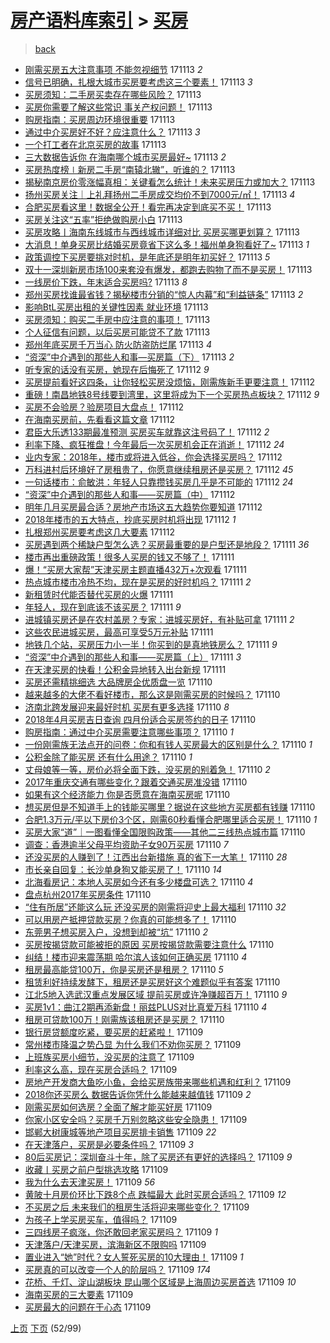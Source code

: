 [房产语料库索引](../../README.md)  > [买房](买房.md)
====
> [back](../README.md)

- [刚需买房五大注意事项 不能忽视细节](http://jkwz.applinzi.com/ittc/7035527320255857680.html#%E5%88%9A%E9%9C%80%E4%B9%B0%E6%88%BF%E4%BA%94%E5%A4%A7%E6%B3%A8%E6%84%8F%E4%BA%8B%E9%A1%B9+%E4%B8%8D%E8%83%BD%E5%BF%BD%E8%A7%86%E7%BB%86%E8%8A%82) 171113 *2* 
- [信号已明确，扎根大城市买房要考虑这三个要素！](http://jkwz.applinzi.com/ittc/7035481187345237009.html#%E4%BF%A1%E5%8F%B7%E5%B7%B2%E6%98%8E%E7%A1%AE%EF%BC%8C%E6%89%8E%E6%A0%B9%E5%A4%A7%E5%9F%8E%E5%B8%82%E4%B9%B0%E6%88%BF%E8%A6%81%E8%80%83%E8%99%91%E8%BF%99%E4%B8%89%E4%B8%AA%E8%A6%81%E7%B4%A0%EF%BC%81) 171113 *3* 
- [买房须知：二手房买卖存在哪些风险？](http://jkwz.applinzi.com/ittc/7035490016950748176.html#%E4%B9%B0%E6%88%BF%E9%A1%BB%E7%9F%A5%EF%BC%9A%E4%BA%8C%E6%89%8B%E6%88%BF%E4%B9%B0%E5%8D%96%E5%AD%98%E5%9C%A8%E5%93%AA%E4%BA%9B%E9%A3%8E%E9%99%A9%EF%BC%9F) 171113  
- [买房你需要了解这些常识 事关产权问题！](http://jkwz.applinzi.com/ittc/7035488129451033617.html#%E4%B9%B0%E6%88%BF%E4%BD%A0%E9%9C%80%E8%A6%81%E4%BA%86%E8%A7%A3%E8%BF%99%E4%BA%9B%E5%B8%B8%E8%AF%86+%E4%BA%8B%E5%85%B3%E4%BA%A7%E6%9D%83%E9%97%AE%E9%A2%98%EF%BC%81) 171113  
- [购房指南：买房周边环境很重要](http://jkwz.applinzi.com/ittc/7035488117610513424.html#%E8%B4%AD%E6%88%BF%E6%8C%87%E5%8D%97%EF%BC%9A%E4%B9%B0%E6%88%BF%E5%91%A8%E8%BE%B9%E7%8E%AF%E5%A2%83%E5%BE%88%E9%87%8D%E8%A6%81) 171113  
- [通过中介买房好不好？应注意什么？](http://jkwz.applinzi.com/ittc/7035475048956167185.html#%E9%80%9A%E8%BF%87%E4%B8%AD%E4%BB%8B%E4%B9%B0%E6%88%BF%E5%A5%BD%E4%B8%8D%E5%A5%BD%EF%BC%9F%E5%BA%94%E6%B3%A8%E6%84%8F%E4%BB%80%E4%B9%88%EF%BC%9F) 171113 *3* 
- [一个打工者在北京买房的故事](http://jkwz.applinzi.com/ittc/7035469675692033040.html#%E4%B8%80%E4%B8%AA%E6%89%93%E5%B7%A5%E8%80%85%E5%9C%A8%E5%8C%97%E4%BA%AC%E4%B9%B0%E6%88%BF%E7%9A%84%E6%95%85%E4%BA%8B) 171113  
- [三大数据告诉你 在海南哪个城市买房最好~](http://jkwz.applinzi.com/ittc/7035470772913570833.html#%E4%B8%89%E5%A4%A7%E6%95%B0%E6%8D%AE%E5%91%8A%E8%AF%89%E4%BD%A0+%E5%9C%A8%E6%B5%B7%E5%8D%97%E5%93%AA%E4%B8%AA%E5%9F%8E%E5%B8%82%E4%B9%B0%E6%88%BF%E6%9C%80%E5%A5%BD%7E) 171113 *2* 
- [买房热度榜∣新房二手房“南辕北辙”，听谁的？](http://jkwz.applinzi.com/ittc/7035465563575419921.html#%E4%B9%B0%E6%88%BF%E7%83%AD%E5%BA%A6%E6%A6%9C%E2%88%A3%E6%96%B0%E6%88%BF%E4%BA%8C%E6%89%8B%E6%88%BF%E2%80%9C%E5%8D%97%E8%BE%95%E5%8C%97%E8%BE%99%E2%80%9D%EF%BC%8C%E5%90%AC%E8%B0%81%E7%9A%84%EF%BC%9F) 171113  
- [揭秘南京房价零涨幅真相：关键看怎么统计！未来买房压力或加大？](http://jkwz.applinzi.com/ittc/7035464644892820497.html#%E6%8F%AD%E7%A7%98%E5%8D%97%E4%BA%AC%E6%88%BF%E4%BB%B7%E9%9B%B6%E6%B6%A8%E5%B9%85%E7%9C%9F%E7%9B%B8%EF%BC%9A%E5%85%B3%E9%94%AE%E7%9C%8B%E6%80%8E%E4%B9%88%E7%BB%9F%E8%AE%A1%EF%BC%81%E6%9C%AA%E6%9D%A5%E4%B9%B0%E6%88%BF%E5%8E%8B%E5%8A%9B%E6%88%96%E5%8A%A0%E5%A4%A7%EF%BC%9F) 171113  
- [扬州买房关注｜上礼拜扬州二手房成交均价不到7000元/㎡！](http://jkwz.applinzi.com/ittc/7035462780658910225.html#%E6%89%AC%E5%B7%9E%E4%B9%B0%E6%88%BF%E5%85%B3%E6%B3%A8%EF%BD%9C%E4%B8%8A%E7%A4%BC%E6%8B%9C%E6%89%AC%E5%B7%9E%E4%BA%8C%E6%89%8B%E6%88%BF%E6%88%90%E4%BA%A4%E5%9D%87%E4%BB%B7%E4%B8%8D%E5%88%B07000%E5%85%83%2F%E3%8E%A1%EF%BC%81) 171113 *4* 
- [合肥买房看这里！数据全公开！看完再决定到底买不买！](http://jkwz.applinzi.com/ittc/7035451285912945680.html#%E5%90%88%E8%82%A5%E4%B9%B0%E6%88%BF%E7%9C%8B%E8%BF%99%E9%87%8C%EF%BC%81%E6%95%B0%E6%8D%AE%E5%85%A8%E5%85%AC%E5%BC%80%EF%BC%81%E7%9C%8B%E5%AE%8C%E5%86%8D%E5%86%B3%E5%AE%9A%E5%88%B0%E5%BA%95%E4%B9%B0%E4%B8%8D%E4%B9%B0%EF%BC%81) 171113  
- [买房关注这“五率”拒绝做购房小白](http://jkwz.applinzi.com/ittc/7035442080397132816.html#%E4%B9%B0%E6%88%BF%E5%85%B3%E6%B3%A8%E8%BF%99%E2%80%9C%E4%BA%94%E7%8E%87%E2%80%9D%E6%8B%92%E7%BB%9D%E5%81%9A%E8%B4%AD%E6%88%BF%E5%B0%8F%E7%99%BD) 171113  
- [买房攻略丨海南东线城市与西线城市详细对比 买房买哪更划算？](http://jkwz.applinzi.com/ittc/7035441704587494416.html#%E4%B9%B0%E6%88%BF%E6%94%BB%E7%95%A5%E4%B8%A8%E6%B5%B7%E5%8D%97%E4%B8%9C%E7%BA%BF%E5%9F%8E%E5%B8%82%E4%B8%8E%E8%A5%BF%E7%BA%BF%E5%9F%8E%E5%B8%82%E8%AF%A6%E7%BB%86%E5%AF%B9%E6%AF%94+%E4%B9%B0%E6%88%BF%E4%B9%B0%E5%93%AA%E6%9B%B4%E5%88%92%E7%AE%97%EF%BC%9F) 171113  
- [大消息！单身买房比结婚买房竟省下这么多！福州单身狗看好了~](http://jkwz.applinzi.com/ittc/7035434033717183504.html#%E5%A4%A7%E6%B6%88%E6%81%AF%EF%BC%81%E5%8D%95%E8%BA%AB%E4%B9%B0%E6%88%BF%E6%AF%94%E7%BB%93%E5%A9%9A%E4%B9%B0%E6%88%BF%E7%AB%9F%E7%9C%81%E4%B8%8B%E8%BF%99%E4%B9%88%E5%A4%9A%EF%BC%81%E7%A6%8F%E5%B7%9E%E5%8D%95%E8%BA%AB%E7%8B%97%E7%9C%8B%E5%A5%BD%E4%BA%86%7E) 171113 *1* 
- [政策调控下买房要挑对时机，是年底还是明年初买好？](http://jkwz.applinzi.com/ittc/7035423726441595920.html#%E6%94%BF%E7%AD%96%E8%B0%83%E6%8E%A7%E4%B8%8B%E4%B9%B0%E6%88%BF%E8%A6%81%E6%8C%91%E5%AF%B9%E6%97%B6%E6%9C%BA%EF%BC%8C%E6%98%AF%E5%B9%B4%E5%BA%95%E8%BF%98%E6%98%AF%E6%98%8E%E5%B9%B4%E5%88%9D%E4%B9%B0%E5%A5%BD%EF%BC%9F) 171113 *5* 
- [双十一深圳新房市场100来套没有爆发，都跑去购物了而不是买房！](http://jkwz.applinzi.com/ittc/7035397873880007697.html#%E5%8F%8C%E5%8D%81%E4%B8%80%E6%B7%B1%E5%9C%B3%E6%96%B0%E6%88%BF%E5%B8%82%E5%9C%BA100%E6%9D%A5%E5%A5%97%E6%B2%A1%E6%9C%89%E7%88%86%E5%8F%91%EF%BC%8C%E9%83%BD%E8%B7%91%E5%8E%BB%E8%B4%AD%E7%89%A9%E4%BA%86%E8%80%8C%E4%B8%8D%E6%98%AF%E4%B9%B0%E6%88%BF%EF%BC%81) 171113  
- [一线房价下跌，年末适合买房吗?](http://jkwz.applinzi.com/ittc/7035395576424825873.html#%E4%B8%80%E7%BA%BF%E6%88%BF%E4%BB%B7%E4%B8%8B%E8%B7%8C%EF%BC%8C%E5%B9%B4%E6%9C%AB%E9%80%82%E5%90%88%E4%B9%B0%E6%88%BF%E5%90%97%3F) 171113 *8* 
- [郑州买房找谁最省钱？揭秘楼市分销的“惊人内幕”和“利益链条”](http://jkwz.applinzi.com/ittc/7035379423900075024.html#%E9%83%91%E5%B7%9E%E4%B9%B0%E6%88%BF%E6%89%BE%E8%B0%81%E6%9C%80%E7%9C%81%E9%92%B1%EF%BC%9F%E6%8F%AD%E7%A7%98%E6%A5%BC%E5%B8%82%E5%88%86%E9%94%80%E7%9A%84%E2%80%9C%E6%83%8A%E4%BA%BA%E5%86%85%E5%B9%95%E2%80%9D%E5%92%8C%E2%80%9C%E5%88%A9%E7%9B%8A%E9%93%BE%E6%9D%A1%E2%80%9D) 171113 *2* 
- [影响BtL买房出租的关键性因素 就业环境](http://jkwz.applinzi.com/ittc/7035358021922849808.html#%E5%BD%B1%E5%93%8DBtL%E4%B9%B0%E6%88%BF%E5%87%BA%E7%A7%9F%E7%9A%84%E5%85%B3%E9%94%AE%E6%80%A7%E5%9B%A0%E7%B4%A0+%E5%B0%B1%E4%B8%9A%E7%8E%AF%E5%A2%83) 171113  
- [买房须知：购买二手房中应注意的事项！](http://jkwz.applinzi.com/ittc/7035366316813321232.html#%E4%B9%B0%E6%88%BF%E9%A1%BB%E7%9F%A5%EF%BC%9A%E8%B4%AD%E4%B9%B0%E4%BA%8C%E6%89%8B%E6%88%BF%E4%B8%AD%E5%BA%94%E6%B3%A8%E6%84%8F%E7%9A%84%E4%BA%8B%E9%A1%B9%EF%BC%81) 171113  
- [个人征信有问题，以后买房可能贷不了款](http://jkwz.applinzi.com/ittc/7035361672087208977.html#%E4%B8%AA%E4%BA%BA%E5%BE%81%E4%BF%A1%E6%9C%89%E9%97%AE%E9%A2%98%EF%BC%8C%E4%BB%A5%E5%90%8E%E4%B9%B0%E6%88%BF%E5%8F%AF%E8%83%BD%E8%B4%B7%E4%B8%8D%E4%BA%86%E6%AC%BE) 171113  
- [郑州年底买房千万当心 防火防盗防烂尾](http://jkwz.applinzi.com/ittc/7035351872808944656.html#%E9%83%91%E5%B7%9E%E5%B9%B4%E5%BA%95%E4%B9%B0%E6%88%BF%E5%8D%83%E4%B8%87%E5%BD%93%E5%BF%83+%E9%98%B2%E7%81%AB%E9%98%B2%E7%9B%97%E9%98%B2%E7%83%82%E5%B0%BE) 171113 *4* 
- [“资深”中介遇到的那些人和事—买房篇（下）](http://jkwz.applinzi.com/ittc/7035331228721480720.html#%E2%80%9C%E8%B5%84%E6%B7%B1%E2%80%9D%E4%B8%AD%E4%BB%8B%E9%81%87%E5%88%B0%E7%9A%84%E9%82%A3%E4%BA%9B%E4%BA%BA%E5%92%8C%E4%BA%8B%E2%80%94%E4%B9%B0%E6%88%BF%E7%AF%87%EF%BC%88%E4%B8%8B%EF%BC%89) 171113 *2* 
- [听专家的话没有买房，她现在后悔死了](http://jkwz.applinzi.com/ittc/7035201220526998544.html#%E5%90%AC%E4%B8%93%E5%AE%B6%E7%9A%84%E8%AF%9D%E6%B2%A1%E6%9C%89%E4%B9%B0%E6%88%BF%EF%BC%8C%E5%A5%B9%E7%8E%B0%E5%9C%A8%E5%90%8E%E6%82%94%E6%AD%BB%E4%BA%86) 171112 *9* 
- [买房提前看好这四条，让你轻松买房没烦恼，刚需族新手更要注意！](http://jkwz.applinzi.com/ittc/7035198716531704848.html#%E4%B9%B0%E6%88%BF%E6%8F%90%E5%89%8D%E7%9C%8B%E5%A5%BD%E8%BF%99%E5%9B%9B%E6%9D%A1%EF%BC%8C%E8%AE%A9%E4%BD%A0%E8%BD%BB%E6%9D%BE%E4%B9%B0%E6%88%BF%E6%B2%A1%E7%83%A6%E6%81%BC%EF%BC%8C%E5%88%9A%E9%9C%80%E6%97%8F%E6%96%B0%E6%89%8B%E6%9B%B4%E8%A6%81%E6%B3%A8%E6%84%8F%EF%BC%81) 171112  
- [重磅！南昌地铁8号线要到湾里，这里将成为下一个买房热点板块？](http://jkwz.applinzi.com/ittc/7035196395747804177.html#%E9%87%8D%E7%A3%85%EF%BC%81%E5%8D%97%E6%98%8C%E5%9C%B0%E9%93%818%E5%8F%B7%E7%BA%BF%E8%A6%81%E5%88%B0%E6%B9%BE%E9%87%8C%EF%BC%8C%E8%BF%99%E9%87%8C%E5%B0%86%E6%88%90%E4%B8%BA%E4%B8%8B%E4%B8%80%E4%B8%AA%E4%B9%B0%E6%88%BF%E7%83%AD%E7%82%B9%E6%9D%BF%E5%9D%97%EF%BC%9F) 171112 *9* 
- [买房不会验房？验房项目大盘点！](http://jkwz.applinzi.com/ittc/7035173502615815184.html#%E4%B9%B0%E6%88%BF%E4%B8%8D%E4%BC%9A%E9%AA%8C%E6%88%BF%EF%BC%9F%E9%AA%8C%E6%88%BF%E9%A1%B9%E7%9B%AE%E5%A4%A7%E7%9B%98%E7%82%B9%EF%BC%81) 171112  
- [在海南买房前，先看看这篇文章](http://jkwz.applinzi.com/ittc/7035149727815959568.html#%E5%9C%A8%E6%B5%B7%E5%8D%97%E4%B9%B0%E6%88%BF%E5%89%8D%EF%BC%8C%E5%85%88%E7%9C%8B%E7%9C%8B%E8%BF%99%E7%AF%87%E6%96%87%E7%AB%A0) 171112  
- [君臣大乐透133期最准预测 买房买车就靠这注号码了！](http://jkwz.applinzi.com/ittc/7035144109872907281.html#%E5%90%9B%E8%87%A3%E5%A4%A7%E4%B9%90%E9%80%8F133%E6%9C%9F%E6%9C%80%E5%87%86%E9%A2%84%E6%B5%8B+%E4%B9%B0%E6%88%BF%E4%B9%B0%E8%BD%A6%E5%B0%B1%E9%9D%A0%E8%BF%99%E6%B3%A8%E5%8F%B7%E7%A0%81%E4%BA%86%EF%BC%81) 171112 *2* 
- [利率下降、疯狂推盘！今年最后一次买房机会正在消逝！](http://jkwz.applinzi.com/ittc/7035129034059547665.html#%E5%88%A9%E7%8E%87%E4%B8%8B%E9%99%8D%E3%80%81%E7%96%AF%E7%8B%82%E6%8E%A8%E7%9B%98%EF%BC%81%E4%BB%8A%E5%B9%B4%E6%9C%80%E5%90%8E%E4%B8%80%E6%AC%A1%E4%B9%B0%E6%88%BF%E6%9C%BA%E4%BC%9A%E6%AD%A3%E5%9C%A8%E6%B6%88%E9%80%9D%EF%BC%81) 171112 *24* 
- [业内专家：2018年，楼市或将进入低谷，你会选择买房吗？](http://jkwz.applinzi.com/ittc/7035113680377742352.html#%E4%B8%9A%E5%86%85%E4%B8%93%E5%AE%B6%EF%BC%9A2018%E5%B9%B4%EF%BC%8C%E6%A5%BC%E5%B8%82%E6%88%96%E5%B0%86%E8%BF%9B%E5%85%A5%E4%BD%8E%E8%B0%B7%EF%BC%8C%E4%BD%A0%E4%BC%9A%E9%80%89%E6%8B%A9%E4%B9%B0%E6%88%BF%E5%90%97%EF%BC%9F) 171112  
- [万科进村后环境好了房租贵了，你愿意继续租房还是买房？](http://jkwz.applinzi.com/ittc/7035099732261733392.html#%E4%B8%87%E7%A7%91%E8%BF%9B%E6%9D%91%E5%90%8E%E7%8E%AF%E5%A2%83%E5%A5%BD%E4%BA%86%E6%88%BF%E7%A7%9F%E8%B4%B5%E4%BA%86%EF%BC%8C%E4%BD%A0%E6%84%BF%E6%84%8F%E7%BB%A7%E7%BB%AD%E7%A7%9F%E6%88%BF%E8%BF%98%E6%98%AF%E4%B9%B0%E6%88%BF%EF%BC%9F) 171112 *45* 
- [一句话楼市：俞敏洪：年轻人只靠攒钱买房几乎是不可能的](http://jkwz.applinzi.com/ittc/7035012204481479696.html#%E4%B8%80%E5%8F%A5%E8%AF%9D%E6%A5%BC%E5%B8%82%EF%BC%9A%E4%BF%9E%E6%95%8F%E6%B4%AA%EF%BC%9A%E5%B9%B4%E8%BD%BB%E4%BA%BA%E5%8F%AA%E9%9D%A0%E6%94%92%E9%92%B1%E4%B9%B0%E6%88%BF%E5%87%A0%E4%B9%8E%E6%98%AF%E4%B8%8D%E5%8F%AF%E8%83%BD%E7%9A%84) 171112 *24* 
- [“资深”中介遇到的那些人和事——买房篇（中）](http://jkwz.applinzi.com/ittc/7035007433758475280.html#%E2%80%9C%E8%B5%84%E6%B7%B1%E2%80%9D%E4%B8%AD%E4%BB%8B%E9%81%87%E5%88%B0%E7%9A%84%E9%82%A3%E4%BA%9B%E4%BA%BA%E5%92%8C%E4%BA%8B%E2%80%94%E2%80%94%E4%B9%B0%E6%88%BF%E7%AF%87%EF%BC%88%E4%B8%AD%EF%BC%89) 171112  
- [明年几月买房最合适？房地产市场这五大趋势你要知道](http://jkwz.applinzi.com/ittc/7035004493538788369.html#%E6%98%8E%E5%B9%B4%E5%87%A0%E6%9C%88%E4%B9%B0%E6%88%BF%E6%9C%80%E5%90%88%E9%80%82%EF%BC%9F%E6%88%BF%E5%9C%B0%E4%BA%A7%E5%B8%82%E5%9C%BA%E8%BF%99%E4%BA%94%E5%A4%A7%E8%B6%8B%E5%8A%BF%E4%BD%A0%E8%A6%81%E7%9F%A5%E9%81%93) 171112  
- [2018年楼市的五大特点，抄底买房时机将出现](http://jkwz.applinzi.com/ittc/7035004493496845329.html#2018%E5%B9%B4%E6%A5%BC%E5%B8%82%E7%9A%84%E4%BA%94%E5%A4%A7%E7%89%B9%E7%82%B9%EF%BC%8C%E6%8A%84%E5%BA%95%E4%B9%B0%E6%88%BF%E6%97%B6%E6%9C%BA%E5%B0%86%E5%87%BA%E7%8E%B0) 171112 *1* 
- [扎根郑州买房要考虑这几大要素](http://jkwz.applinzi.com/ittc/7034991591159235600.html#%E6%89%8E%E6%A0%B9%E9%83%91%E5%B7%9E%E4%B9%B0%E6%88%BF%E8%A6%81%E8%80%83%E8%99%91%E8%BF%99%E5%87%A0%E5%A4%A7%E8%A6%81%E7%B4%A0) 171112  
- [买房遇到两个稀缺户型怎么选？买房最重要的是户型还是地段？](http://jkwz.applinzi.com/ittc/7034833407144625168.html#%E4%B9%B0%E6%88%BF%E9%81%87%E5%88%B0%E4%B8%A4%E4%B8%AA%E7%A8%80%E7%BC%BA%E6%88%B7%E5%9E%8B%E6%80%8E%E4%B9%88%E9%80%89%EF%BC%9F%E4%B9%B0%E6%88%BF%E6%9C%80%E9%87%8D%E8%A6%81%E7%9A%84%E6%98%AF%E6%88%B7%E5%9E%8B%E8%BF%98%E6%98%AF%E5%9C%B0%E6%AE%B5%EF%BC%9F) 171111 *36* 
- [楼市再出重磅政策！很多人买房的钱又不够了！](http://jkwz.applinzi.com/ittc/7034754783691408400.html#%E6%A5%BC%E5%B8%82%E5%86%8D%E5%87%BA%E9%87%8D%E7%A3%85%E6%94%BF%E7%AD%96%EF%BC%81%E5%BE%88%E5%A4%9A%E4%BA%BA%E4%B9%B0%E6%88%BF%E7%9A%84%E9%92%B1%E5%8F%88%E4%B8%8D%E5%A4%9F%E4%BA%86%EF%BC%81) 171111  
- [爆！“买房大家帮”天津买房主题直播432万+次观看](http://jkwz.applinzi.com/ittc/7034750997333804048.html#%E7%88%86%EF%BC%81%E2%80%9C%E4%B9%B0%E6%88%BF%E5%A4%A7%E5%AE%B6%E5%B8%AE%E2%80%9D%E5%A4%A9%E6%B4%A5%E4%B9%B0%E6%88%BF%E4%B8%BB%E9%A2%98%E7%9B%B4%E6%92%AD432%E4%B8%87%2B%E6%AC%A1%E8%A7%82%E7%9C%8B) 171111  
- [热点城市楼市冷热不均，现在是买房的好时机吗？](http://jkwz.applinzi.com/ittc/7034721720617927696.html#%E7%83%AD%E7%82%B9%E5%9F%8E%E5%B8%82%E6%A5%BC%E5%B8%82%E5%86%B7%E7%83%AD%E4%B8%8D%E5%9D%87%EF%BC%8C%E7%8E%B0%E5%9C%A8%E6%98%AF%E4%B9%B0%E6%88%BF%E7%9A%84%E5%A5%BD%E6%97%B6%E6%9C%BA%E5%90%97%EF%BC%9F) 171111 *2* 
- [新租赁时代能否替代买房的火爆](http://jkwz.applinzi.com/ittc/7034715070704124944.html#%E6%96%B0%E7%A7%9F%E8%B5%81%E6%97%B6%E4%BB%A3%E8%83%BD%E5%90%A6%E6%9B%BF%E4%BB%A3%E4%B9%B0%E6%88%BF%E7%9A%84%E7%81%AB%E7%88%86) 171111  
- [年轻人，现在到底该不该买房？](http://jkwz.applinzi.com/ittc/7034702620646704144.html#%E5%B9%B4%E8%BD%BB%E4%BA%BA%EF%BC%8C%E7%8E%B0%E5%9C%A8%E5%88%B0%E5%BA%95%E8%AF%A5%E4%B8%8D%E8%AF%A5%E4%B9%B0%E6%88%BF%EF%BC%9F) 171111 *9* 
- [进城镇买房还是在农村盖房？专家：进城买房好，有补贴可拿](http://jkwz.applinzi.com/ittc/7034680962590442512.html#%E8%BF%9B%E5%9F%8E%E9%95%87%E4%B9%B0%E6%88%BF%E8%BF%98%E6%98%AF%E5%9C%A8%E5%86%9C%E6%9D%91%E7%9B%96%E6%88%BF%EF%BC%9F%E4%B8%93%E5%AE%B6%EF%BC%9A%E8%BF%9B%E5%9F%8E%E4%B9%B0%E6%88%BF%E5%A5%BD%EF%BC%8C%E6%9C%89%E8%A1%A5%E8%B4%B4%E5%8F%AF%E6%8B%BF) 171111 *2* 
- [这些农民进城买房，最高可享受5万元补贴](http://jkwz.applinzi.com/ittc/7034636748729091088.html#%E8%BF%99%E4%BA%9B%E5%86%9C%E6%B0%91%E8%BF%9B%E5%9F%8E%E4%B9%B0%E6%88%BF%EF%BC%8C%E6%9C%80%E9%AB%98%E5%8F%AF%E4%BA%AB%E5%8F%975%E4%B8%87%E5%85%83%E8%A1%A5%E8%B4%B4) 171111  
- [地铁几个站，买房压力小一半！你买到的是真地铁房么？](http://jkwz.applinzi.com/ittc/7034635800849941520.html#%E5%9C%B0%E9%93%81%E5%87%A0%E4%B8%AA%E7%AB%99%EF%BC%8C%E4%B9%B0%E6%88%BF%E5%8E%8B%E5%8A%9B%E5%B0%8F%E4%B8%80%E5%8D%8A%EF%BC%81%E4%BD%A0%E4%B9%B0%E5%88%B0%E7%9A%84%E6%98%AF%E7%9C%9F%E5%9C%B0%E9%93%81%E6%88%BF%E4%B9%88%EF%BC%9F) 171111 *9* 
- [“资深”中介遇到的那些人和事——买房篇（上）](http://jkwz.applinzi.com/ittc/7034617787408974865.html#%E2%80%9C%E8%B5%84%E6%B7%B1%E2%80%9D%E4%B8%AD%E4%BB%8B%E9%81%87%E5%88%B0%E7%9A%84%E9%82%A3%E4%BA%9B%E4%BA%BA%E5%92%8C%E4%BA%8B%E2%80%94%E2%80%94%E4%B9%B0%E6%88%BF%E7%AF%87%EF%BC%88%E4%B8%8A%EF%BC%89) 171111 *3* 
- [在天津买房的快看！公积金异地转入出台新规](http://jkwz.applinzi.com/ittc/7034564804478501904.html#%E5%9C%A8%E5%A4%A9%E6%B4%A5%E4%B9%B0%E6%88%BF%E7%9A%84%E5%BF%AB%E7%9C%8B%EF%BC%81%E5%85%AC%E7%A7%AF%E9%87%91%E5%BC%82%E5%9C%B0%E8%BD%AC%E5%85%A5%E5%87%BA%E5%8F%B0%E6%96%B0%E8%A7%84) 171111  
- [买房还需精挑细选 大品牌房企优质盘一览](http://jkwz.applinzi.com/ittc/7034440478311842832.html#%E4%B9%B0%E6%88%BF%E8%BF%98%E9%9C%80%E7%B2%BE%E6%8C%91%E7%BB%86%E9%80%89+%E5%A4%A7%E5%93%81%E7%89%8C%E6%88%BF%E4%BC%81%E4%BC%98%E8%B4%A8%E7%9B%98%E4%B8%80%E8%A7%88) 171110  
- [越来越多的大佬不看好楼市，那么这是刚需买房的时候吗？](http://jkwz.applinzi.com/ittc/7034443322540688401.html#%E8%B6%8A%E6%9D%A5%E8%B6%8A%E5%A4%9A%E7%9A%84%E5%A4%A7%E4%BD%AC%E4%B8%8D%E7%9C%8B%E5%A5%BD%E6%A5%BC%E5%B8%82%EF%BC%8C%E9%82%A3%E4%B9%88%E8%BF%99%E6%98%AF%E5%88%9A%E9%9C%80%E4%B9%B0%E6%88%BF%E7%9A%84%E6%97%B6%E5%80%99%E5%90%97%EF%BC%9F) 171110  
- [济南北跨发展迎来最好时机 买房有更多选择](http://jkwz.applinzi.com/ittc/7034440705890583569.html#%E6%B5%8E%E5%8D%97%E5%8C%97%E8%B7%A8%E5%8F%91%E5%B1%95%E8%BF%8E%E6%9D%A5%E6%9C%80%E5%A5%BD%E6%97%B6%E6%9C%BA+%E4%B9%B0%E6%88%BF%E6%9C%89%E6%9B%B4%E5%A4%9A%E9%80%89%E6%8B%A9) 171110 *8* 
- [2018年4月买房吉日查询 四月份适合买房签约的日子](http://jkwz.applinzi.com/ittc/7034383605688697872.html#2018%E5%B9%B44%E6%9C%88%E4%B9%B0%E6%88%BF%E5%90%89%E6%97%A5%E6%9F%A5%E8%AF%A2+%E5%9B%9B%E6%9C%88%E4%BB%BD%E9%80%82%E5%90%88%E4%B9%B0%E6%88%BF%E7%AD%BE%E7%BA%A6%E7%9A%84%E6%97%A5%E5%AD%90) 171110  
- [购房指南：通过中介买房需要注意哪些事项？](http://jkwz.applinzi.com/ittc/7034379103313069073.html#%E8%B4%AD%E6%88%BF%E6%8C%87%E5%8D%97%EF%BC%9A%E9%80%9A%E8%BF%87%E4%B8%AD%E4%BB%8B%E4%B9%B0%E6%88%BF%E9%9C%80%E8%A6%81%E6%B3%A8%E6%84%8F%E5%93%AA%E4%BA%9B%E4%BA%8B%E9%A1%B9%EF%BC%9F) 171110 *1* 
- [一份刚需族无法点开的问卷：你和有钱人买房最大的区别是什么？](http://jkwz.applinzi.com/ittc/7034375308646548496.html#%E4%B8%80%E4%BB%BD%E5%88%9A%E9%9C%80%E6%97%8F%E6%97%A0%E6%B3%95%E7%82%B9%E5%BC%80%E7%9A%84%E9%97%AE%E5%8D%B7%EF%BC%9A%E4%BD%A0%E5%92%8C%E6%9C%89%E9%92%B1%E4%BA%BA%E4%B9%B0%E6%88%BF%E6%9C%80%E5%A4%A7%E7%9A%84%E5%8C%BA%E5%88%AB%E6%98%AF%E4%BB%80%E4%B9%88%EF%BC%9F) 171110 *1* 
- [公积金除了能买房 还有什么用途？](http://jkwz.applinzi.com/ittc/7034374782987011088.html#%E5%85%AC%E7%A7%AF%E9%87%91%E9%99%A4%E4%BA%86%E8%83%BD%E4%B9%B0%E6%88%BF+%E8%BF%98%E6%9C%89%E4%BB%80%E4%B9%88%E7%94%A8%E9%80%94%EF%BC%9F) 171110 *1* 
- [丈母娘等一等，房价必将全面下跌，没买房的别着急！](http://jkwz.applinzi.com/ittc/7034361605977015313.html#%E4%B8%88%E6%AF%8D%E5%A8%98%E7%AD%89%E4%B8%80%E7%AD%89%EF%BC%8C%E6%88%BF%E4%BB%B7%E5%BF%85%E5%B0%86%E5%85%A8%E9%9D%A2%E4%B8%8B%E8%B7%8C%EF%BC%8C%E6%B2%A1%E4%B9%B0%E6%88%BF%E7%9A%84%E5%88%AB%E7%9D%80%E6%80%A5%EF%BC%81) 171110 *2* 
- [2017年重庆交通有哪些变化？跟着交通买房准没错](http://jkwz.applinzi.com/ittc/7034346454850733073.html#2017%E5%B9%B4%E9%87%8D%E5%BA%86%E4%BA%A4%E9%80%9A%E6%9C%89%E5%93%AA%E4%BA%9B%E5%8F%98%E5%8C%96%EF%BC%9F%E8%B7%9F%E7%9D%80%E4%BA%A4%E9%80%9A%E4%B9%B0%E6%88%BF%E5%87%86%E6%B2%A1%E9%94%99) 171110  
- [如果有这个经济能力 你是否愿意在海南买房呢](http://jkwz.applinzi.com/ittc/7034333549447087120.html#%E5%A6%82%E6%9E%9C%E6%9C%89%E8%BF%99%E4%B8%AA%E7%BB%8F%E6%B5%8E%E8%83%BD%E5%8A%9B+%E4%BD%A0%E6%98%AF%E5%90%A6%E6%84%BF%E6%84%8F%E5%9C%A8%E6%B5%B7%E5%8D%97%E4%B9%B0%E6%88%BF%E5%91%A2) 171110  
- [想买房但是不知道手上的钱能买哪里？据说在这些地方买房都有钱赚](http://jkwz.applinzi.com/ittc/7034331744927482896.html#%E6%83%B3%E4%B9%B0%E6%88%BF%E4%BD%86%E6%98%AF%E4%B8%8D%E7%9F%A5%E9%81%93%E6%89%8B%E4%B8%8A%E7%9A%84%E9%92%B1%E8%83%BD%E4%B9%B0%E5%93%AA%E9%87%8C%EF%BC%9F%E6%8D%AE%E8%AF%B4%E5%9C%A8%E8%BF%99%E4%BA%9B%E5%9C%B0%E6%96%B9%E4%B9%B0%E6%88%BF%E9%83%BD%E6%9C%89%E9%92%B1%E8%B5%9A) 171110  
- [合肥1.3万元/平以下房价3个区，刚需60秒看懂合肥哪里适合买房！](http://jkwz.applinzi.com/ittc/7034318151708312593.html#%E5%90%88%E8%82%A51.3%E4%B8%87%E5%85%83%2F%E5%B9%B3%E4%BB%A5%E4%B8%8B%E6%88%BF%E4%BB%B73%E4%B8%AA%E5%8C%BA%EF%BC%8C%E5%88%9A%E9%9C%8060%E7%A7%92%E7%9C%8B%E6%87%82%E5%90%88%E8%82%A5%E5%93%AA%E9%87%8C%E9%80%82%E5%90%88%E4%B9%B0%E6%88%BF%EF%BC%81) 171110 *1* 
- [买房大家“道”｜一图看懂全国限购政策——其他二三线热点城市篇](http://jkwz.applinzi.com/ittc/7034316475748320273.html#%E4%B9%B0%E6%88%BF%E5%A4%A7%E5%AE%B6%E2%80%9C%E9%81%93%E2%80%9D%EF%BD%9C%E4%B8%80%E5%9B%BE%E7%9C%8B%E6%87%82%E5%85%A8%E5%9B%BD%E9%99%90%E8%B4%AD%E6%94%BF%E7%AD%96%E2%80%94%E2%80%94%E5%85%B6%E4%BB%96%E4%BA%8C%E4%B8%89%E7%BA%BF%E7%83%AD%E7%82%B9%E5%9F%8E%E5%B8%82%E7%AF%87) 171110  
- [调查：香港逾半父母平均资助子女90万买房](http://jkwz.applinzi.com/ittc/7034310881746355216.html#%E8%B0%83%E6%9F%A5%EF%BC%9A%E9%A6%99%E6%B8%AF%E9%80%BE%E5%8D%8A%E7%88%B6%E6%AF%8D%E5%B9%B3%E5%9D%87%E8%B5%84%E5%8A%A9%E5%AD%90%E5%A5%B390%E4%B8%87%E4%B9%B0%E6%88%BF) 171110 *7* 
- [还没买房的人赚到了！江西出台新措施 真的省下一大笔！](http://jkwz.applinzi.com/ittc/7034295716392993809.html#%E8%BF%98%E6%B2%A1%E4%B9%B0%E6%88%BF%E7%9A%84%E4%BA%BA%E8%B5%9A%E5%88%B0%E4%BA%86%EF%BC%81%E6%B1%9F%E8%A5%BF%E5%87%BA%E5%8F%B0%E6%96%B0%E6%8E%AA%E6%96%BD+%E7%9C%9F%E7%9A%84%E7%9C%81%E4%B8%8B%E4%B8%80%E5%A4%A7%E7%AC%94%EF%BC%81) 171110 *28* 
- [市长亲自回复：长沙单身狗又能买房了！](http://jkwz.applinzi.com/ittc/7034282744090199057.html#%E5%B8%82%E9%95%BF%E4%BA%B2%E8%87%AA%E5%9B%9E%E5%A4%8D%EF%BC%9A%E9%95%BF%E6%B2%99%E5%8D%95%E8%BA%AB%E7%8B%97%E5%8F%88%E8%83%BD%E4%B9%B0%E6%88%BF%E4%BA%86%EF%BC%81) 171110 *14* 
- [北海看房记：本地人买房如今还有多少楼盘可选？](http://jkwz.applinzi.com/ittc/7034275838269326353.html#%E5%8C%97%E6%B5%B7%E7%9C%8B%E6%88%BF%E8%AE%B0%EF%BC%9A%E6%9C%AC%E5%9C%B0%E4%BA%BA%E4%B9%B0%E6%88%BF%E5%A6%82%E4%BB%8A%E8%BF%98%E6%9C%89%E5%A4%9A%E5%B0%91%E6%A5%BC%E7%9B%98%E5%8F%AF%E9%80%89%EF%BC%9F) 171110 *4* 
- [盘点杭州2017年买房条件](http://jkwz.applinzi.com/ittc/7034273135958950929.html#%E7%9B%98%E7%82%B9%E6%9D%AD%E5%B7%9E2017%E5%B9%B4%E4%B9%B0%E6%88%BF%E6%9D%A1%E4%BB%B6) 171110  
- [“住有所居”还能这么玩 还没买房的刚需将迎史上最大福利](http://jkwz.applinzi.com/ittc/7034269674651517969.html#%E2%80%9C%E4%BD%8F%E6%9C%89%E6%89%80%E5%B1%85%E2%80%9D%E8%BF%98%E8%83%BD%E8%BF%99%E4%B9%88%E7%8E%A9+%E8%BF%98%E6%B2%A1%E4%B9%B0%E6%88%BF%E7%9A%84%E5%88%9A%E9%9C%80%E5%B0%86%E8%BF%8E%E5%8F%B2%E4%B8%8A%E6%9C%80%E5%A4%A7%E7%A6%8F%E5%88%A9) 171110 *32* 
- [可以用房产抵押贷款买房？你真的可能想多了！](http://jkwz.applinzi.com/ittc/7033273291899405328.html#%E5%8F%AF%E4%BB%A5%E7%94%A8%E6%88%BF%E4%BA%A7%E6%8A%B5%E6%8A%BC%E8%B4%B7%E6%AC%BE%E4%B9%B0%E6%88%BF%EF%BC%9F%E4%BD%A0%E7%9C%9F%E7%9A%84%E5%8F%AF%E8%83%BD%E6%83%B3%E5%A4%9A%E4%BA%86%EF%BC%81) 171110  
- [东莞男子想买房入户，没想到却被“坑”](http://jkwz.applinzi.com/ittc/7034257140838040592.html#%E4%B8%9C%E8%8E%9E%E7%94%B7%E5%AD%90%E6%83%B3%E4%B9%B0%E6%88%BF%E5%85%A5%E6%88%B7%EF%BC%8C%E6%B2%A1%E6%83%B3%E5%88%B0%E5%8D%B4%E8%A2%AB%E2%80%9C%E5%9D%91%E2%80%9D) 171110 *2* 
- [买房按揭贷款可能被拒的原因 买房按揭贷款需要注意什么](http://jkwz.applinzi.com/ittc/7034249359850472464.html#%E4%B9%B0%E6%88%BF%E6%8C%89%E6%8F%AD%E8%B4%B7%E6%AC%BE%E5%8F%AF%E8%83%BD%E8%A2%AB%E6%8B%92%E7%9A%84%E5%8E%9F%E5%9B%A0+%E4%B9%B0%E6%88%BF%E6%8C%89%E6%8F%AD%E8%B4%B7%E6%AC%BE%E9%9C%80%E8%A6%81%E6%B3%A8%E6%84%8F%E4%BB%80%E4%B9%88) 171110  
- [纠结！楼市迎来震荡期 哈尔滨人该如何正确买房](http://jkwz.applinzi.com/ittc/7034243599473050640.html#%E7%BA%A0%E7%BB%93%EF%BC%81%E6%A5%BC%E5%B8%82%E8%BF%8E%E6%9D%A5%E9%9C%87%E8%8D%A1%E6%9C%9F+%E5%93%88%E5%B0%94%E6%BB%A8%E4%BA%BA%E8%AF%A5%E5%A6%82%E4%BD%95%E6%AD%A3%E7%A1%AE%E4%B9%B0%E6%88%BF) 171110 *4* 
- [租房最高能贷100万，你是买房还是租房？](http://jkwz.applinzi.com/ittc/7034238842138264593.html#%E7%A7%9F%E6%88%BF%E6%9C%80%E9%AB%98%E8%83%BD%E8%B4%B7100%E4%B8%87%EF%BC%8C%E4%BD%A0%E6%98%AF%E4%B9%B0%E6%88%BF%E8%BF%98%E6%98%AF%E7%A7%9F%E6%88%BF%EF%BC%9F) 171110 *5* 
- [租赁利好持续发酵下，租房还是买房好这个难题似乎有答案](http://jkwz.applinzi.com/ittc/7034227659326882832.html#%E7%A7%9F%E8%B5%81%E5%88%A9%E5%A5%BD%E6%8C%81%E7%BB%AD%E5%8F%91%E9%85%B5%E4%B8%8B%EF%BC%8C%E7%A7%9F%E6%88%BF%E8%BF%98%E6%98%AF%E4%B9%B0%E6%88%BF%E5%A5%BD%E8%BF%99%E4%B8%AA%E9%9A%BE%E9%A2%98%E4%BC%BC%E4%B9%8E%E6%9C%89%E7%AD%94%E6%A1%88) 171110  
- [江北5地入选武汉重点发展区域 提前买房或许净赚超百万！](http://jkwz.applinzi.com/ittc/7034220771243721745.html#%E6%B1%9F%E5%8C%975%E5%9C%B0%E5%85%A5%E9%80%89%E6%AD%A6%E6%B1%89%E9%87%8D%E7%82%B9%E5%8F%91%E5%B1%95%E5%8C%BA%E5%9F%9F+%E6%8F%90%E5%89%8D%E4%B9%B0%E6%88%BF%E6%88%96%E8%AE%B8%E5%87%80%E8%B5%9A%E8%B6%85%E7%99%BE%E4%B8%87%EF%BC%81) 171110 *9* 
- [买房1v1：曲江2期再添新盘！丽兹PLUS对比真爱万科](http://jkwz.applinzi.com/ittc/7034098804767327248.html#%E4%B9%B0%E6%88%BF1v1%EF%BC%9A%E6%9B%B2%E6%B1%9F2%E6%9C%9F%E5%86%8D%E6%B7%BB%E6%96%B0%E7%9B%98%EF%BC%81%E4%B8%BD%E5%85%B9PLUS%E5%AF%B9%E6%AF%94%E7%9C%9F%E7%88%B1%E4%B8%87%E7%A7%91) 171110 *4* 
- [租房可贷款100万！刚需族该租房还是买房？](http://jkwz.applinzi.com/ittc/7034098773788197904.html#%E7%A7%9F%E6%88%BF%E5%8F%AF%E8%B4%B7%E6%AC%BE100%E4%B8%87%EF%BC%81%E5%88%9A%E9%9C%80%E6%97%8F%E8%AF%A5%E7%A7%9F%E6%88%BF%E8%BF%98%E6%98%AF%E4%B9%B0%E6%88%BF%EF%BC%9F) 171110  
- [银行房贷额度吃紧，要买房的赶紧啦！](http://jkwz.applinzi.com/ittc/7034082759998440465.html#%E9%93%B6%E8%A1%8C%E6%88%BF%E8%B4%B7%E9%A2%9D%E5%BA%A6%E5%90%83%E7%B4%A7%EF%BC%8C%E8%A6%81%E4%B9%B0%E6%88%BF%E7%9A%84%E8%B5%B6%E7%B4%A7%E5%95%A6%EF%BC%81) 171109  
- [常州楼市降温之势凸显 为什么我们不劝你买房？](http://jkwz.applinzi.com/ittc/7034061036481676305.html#%E5%B8%B8%E5%B7%9E%E6%A5%BC%E5%B8%82%E9%99%8D%E6%B8%A9%E4%B9%8B%E5%8A%BF%E5%87%B8%E6%98%BE+%E4%B8%BA%E4%BB%80%E4%B9%88%E6%88%91%E4%BB%AC%E4%B8%8D%E5%8A%9D%E4%BD%A0%E4%B9%B0%E6%88%BF%EF%BC%9F) 171109  
- [上班族买房小细节，没买房的注意了](http://jkwz.applinzi.com/ittc/7034059484585002001.html#%E4%B8%8A%E7%8F%AD%E6%97%8F%E4%B9%B0%E6%88%BF%E5%B0%8F%E7%BB%86%E8%8A%82%EF%BC%8C%E6%B2%A1%E4%B9%B0%E6%88%BF%E7%9A%84%E6%B3%A8%E6%84%8F%E4%BA%86) 171109  
- [利率这么高，现在买房合适吗？](http://jkwz.applinzi.com/ittc/7034058634349249553.html#%E5%88%A9%E7%8E%87%E8%BF%99%E4%B9%88%E9%AB%98%EF%BC%8C%E7%8E%B0%E5%9C%A8%E4%B9%B0%E6%88%BF%E5%90%88%E9%80%82%E5%90%97%EF%BC%9F) 171109  
- [房地产开发商大鱼吃小鱼，会给买房族带来哪些机遇和红利？](http://jkwz.applinzi.com/ittc/7033873746165761041.html#%E6%88%BF%E5%9C%B0%E4%BA%A7%E5%BC%80%E5%8F%91%E5%95%86%E5%A4%A7%E9%B1%BC%E5%90%83%E5%B0%8F%E9%B1%BC%EF%BC%8C%E4%BC%9A%E7%BB%99%E4%B9%B0%E6%88%BF%E6%97%8F%E5%B8%A6%E6%9D%A5%E5%93%AA%E4%BA%9B%E6%9C%BA%E9%81%87%E5%92%8C%E7%BA%A2%E5%88%A9%EF%BC%9F) 171109  
- [2018你还买房么 数据告诉你凭什么能越来越值钱](http://jkwz.applinzi.com/ittc/7034033503971312656.html#2018%E4%BD%A0%E8%BF%98%E4%B9%B0%E6%88%BF%E4%B9%88+%E6%95%B0%E6%8D%AE%E5%91%8A%E8%AF%89%E4%BD%A0%E5%87%AD%E4%BB%80%E4%B9%88%E8%83%BD%E8%B6%8A%E6%9D%A5%E8%B6%8A%E5%80%BC%E9%92%B1) 171109 *2* 
- [刚需买房如何选房？全面了解才能买好房](http://jkwz.applinzi.com/ittc/7034013999274918928.html#%E5%88%9A%E9%9C%80%E4%B9%B0%E6%88%BF%E5%A6%82%E4%BD%95%E9%80%89%E6%88%BF%EF%BC%9F%E5%85%A8%E9%9D%A2%E4%BA%86%E8%A7%A3%E6%89%8D%E8%83%BD%E4%B9%B0%E5%A5%BD%E6%88%BF) 171109  
- [你家小区安全吗？买房千万别忽略这些安全隐患！](http://jkwz.applinzi.com/ittc/7034013989158257681.html#%E4%BD%A0%E5%AE%B6%E5%B0%8F%E5%8C%BA%E5%AE%89%E5%85%A8%E5%90%97%EF%BC%9F%E4%B9%B0%E6%88%BF%E5%8D%83%E4%B8%87%E5%88%AB%E5%BF%BD%E7%95%A5%E8%BF%99%E4%BA%9B%E5%AE%89%E5%85%A8%E9%9A%90%E6%82%A3%EF%BC%81) 171109  
- [邯郸大树康城等地产项目买房排卡销售](http://jkwz.applinzi.com/ittc/7034013313543963664.html#%E9%82%AF%E9%83%B8%E5%A4%A7%E6%A0%91%E5%BA%B7%E5%9F%8E%E7%AD%89%E5%9C%B0%E4%BA%A7%E9%A1%B9%E7%9B%AE%E4%B9%B0%E6%88%BF%E6%8E%92%E5%8D%A1%E9%94%80%E5%94%AE) 171109 *22* 
- [在天津落户，买房是必要条件吗？](http://jkwz.applinzi.com/ittc/7033995949771326481.html#%E5%9C%A8%E5%A4%A9%E6%B4%A5%E8%90%BD%E6%88%B7%EF%BC%8C%E4%B9%B0%E6%88%BF%E6%98%AF%E5%BF%85%E8%A6%81%E6%9D%A1%E4%BB%B6%E5%90%97%EF%BC%9F) 171109 *3* 
- [80后买房记：深圳奋斗十年，除了买房还有更好的选择吗？](http://jkwz.applinzi.com/ittc/7034000882113446929.html#80%E5%90%8E%E4%B9%B0%E6%88%BF%E8%AE%B0%EF%BC%9A%E6%B7%B1%E5%9C%B3%E5%A5%8B%E6%96%97%E5%8D%81%E5%B9%B4%EF%BC%8C%E9%99%A4%E4%BA%86%E4%B9%B0%E6%88%BF%E8%BF%98%E6%9C%89%E6%9B%B4%E5%A5%BD%E7%9A%84%E9%80%89%E6%8B%A9%E5%90%97%EF%BC%9F) 171109 *9* 
- [收藏丨买房之前户型挑选攻略](http://jkwz.applinzi.com/ittc/7033994458608174097.html#%E6%94%B6%E8%97%8F%E4%B8%A8%E4%B9%B0%E6%88%BF%E4%B9%8B%E5%89%8D%E6%88%B7%E5%9E%8B%E6%8C%91%E9%80%89%E6%94%BB%E7%95%A5) 171109  
- [我为什么去天津买房！](http://jkwz.applinzi.com/ittc/7033989035834475536.html#%E6%88%91%E4%B8%BA%E4%BB%80%E4%B9%88%E5%8E%BB%E5%A4%A9%E6%B4%A5%E4%B9%B0%E6%88%BF%EF%BC%81) 171109 *56* 
- [黄陂十月房价环比下跌8个点 跌幅最大 此时买房合适吗？](http://jkwz.applinzi.com/ittc/7033976402372723728.html#%E9%BB%84%E9%99%82%E5%8D%81%E6%9C%88%E6%88%BF%E4%BB%B7%E7%8E%AF%E6%AF%94%E4%B8%8B%E8%B7%8C8%E4%B8%AA%E7%82%B9+%E8%B7%8C%E5%B9%85%E6%9C%80%E5%A4%A7+%E6%AD%A4%E6%97%B6%E4%B9%B0%E6%88%BF%E5%90%88%E9%80%82%E5%90%97%EF%BC%9F) 171109 *12* 
- [不买房之后 未来我们的租房生活将迎来哪些变化？](http://jkwz.applinzi.com/ittc/7033975575797040145.html#%E4%B8%8D%E4%B9%B0%E6%88%BF%E4%B9%8B%E5%90%8E+%E6%9C%AA%E6%9D%A5%E6%88%91%E4%BB%AC%E7%9A%84%E7%A7%9F%E6%88%BF%E7%94%9F%E6%B4%BB%E5%B0%86%E8%BF%8E%E6%9D%A5%E5%93%AA%E4%BA%9B%E5%8F%98%E5%8C%96%EF%BC%9F) 171109  
- [为孩子上学买房买车，值得吗？](http://jkwz.applinzi.com/ittc/7032959629158515728.html#%E4%B8%BA%E5%AD%A9%E5%AD%90%E4%B8%8A%E5%AD%A6%E4%B9%B0%E6%88%BF%E4%B9%B0%E8%BD%A6%EF%BC%8C%E5%80%BC%E5%BE%97%E5%90%97%EF%BC%9F) 171109  
- [三四线房子疯涨，你还敢回老家买房吗？](http://jkwz.applinzi.com/ittc/7033223887695905809.html#%E4%B8%89%E5%9B%9B%E7%BA%BF%E6%88%BF%E5%AD%90%E7%96%AF%E6%B6%A8%EF%BC%8C%E4%BD%A0%E8%BF%98%E6%95%A2%E5%9B%9E%E8%80%81%E5%AE%B6%E4%B9%B0%E6%88%BF%E5%90%97%EF%BC%9F) 171109 *1* 
- [天津落户/天津买房，滨海新区不限购吗](http://jkwz.applinzi.com/ittc/7033952611093447697.html#%E5%A4%A9%E6%B4%A5%E8%90%BD%E6%88%B7%2F%E5%A4%A9%E6%B4%A5%E4%B9%B0%E6%88%BF%EF%BC%8C%E6%BB%A8%E6%B5%B7%E6%96%B0%E5%8C%BA%E4%B8%8D%E9%99%90%E8%B4%AD%E5%90%97) 171109  
- [置业进入“她”时代？女人誓死买房的10大理由！](http://jkwz.applinzi.com/ittc/7033946566895862801.html#%E7%BD%AE%E4%B8%9A%E8%BF%9B%E5%85%A5%E2%80%9C%E5%A5%B9%E2%80%9D%E6%97%B6%E4%BB%A3%EF%BC%9F%E5%A5%B3%E4%BA%BA%E8%AA%93%E6%AD%BB%E4%B9%B0%E6%88%BF%E7%9A%8410%E5%A4%A7%E7%90%86%E7%94%B1%EF%BC%81) 171109 *1* 
- [买房真的可以改变一个人的阶层吗？](http://jkwz.applinzi.com/ittc/7033943594786882577.html#%E4%B9%B0%E6%88%BF%E7%9C%9F%E7%9A%84%E5%8F%AF%E4%BB%A5%E6%94%B9%E5%8F%98%E4%B8%80%E4%B8%AA%E4%BA%BA%E7%9A%84%E9%98%B6%E5%B1%82%E5%90%97%EF%BC%9F) 171109 *174* 
- [花桥、千灯、淀山湖板块 昆山哪个区域是上海周边买房首选](http://jkwz.applinzi.com/ittc/7033903623505970193.html#%E8%8A%B1%E6%A1%A5%E3%80%81%E5%8D%83%E7%81%AF%E3%80%81%E6%B7%80%E5%B1%B1%E6%B9%96%E6%9D%BF%E5%9D%97+%E6%98%86%E5%B1%B1%E5%93%AA%E4%B8%AA%E5%8C%BA%E5%9F%9F%E6%98%AF%E4%B8%8A%E6%B5%B7%E5%91%A8%E8%BE%B9%E4%B9%B0%E6%88%BF%E9%A6%96%E9%80%89) 171109 *10* 
- [海南买房的三大要素](http://jkwz.applinzi.com/ittc/7033905037489734673.html#%E6%B5%B7%E5%8D%97%E4%B9%B0%E6%88%BF%E7%9A%84%E4%B8%89%E5%A4%A7%E8%A6%81%E7%B4%A0) 171109  
- [买房最大的问题在于心态](http://jkwz.applinzi.com/ittc/7033904467622233104.html#%E4%B9%B0%E6%88%BF%E6%9C%80%E5%A4%A7%E7%9A%84%E9%97%AE%E9%A2%98%E5%9C%A8%E4%BA%8E%E5%BF%83%E6%80%81) 171109  


 [上页](买房53.md) [下页](买房51.md)          (52/99)